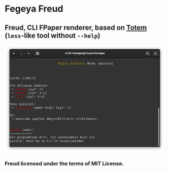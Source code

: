 # Fegeya Freud
## Freud, CLI FPaper renderer, based on [Totem](https://github.com/ferhatgec/totem) (`less`-like tool without `--help`)

![Turkce mi?](resources/gazete.png)

### Freud licensed under the terms of MIT License.
